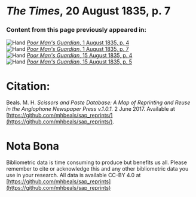 # *The Times*, 20 August 1835, p. 7  
  
### Content from this page previously appeared in:  
![Hand](http://scissorsandpaste.net/wp-content/uploads/2017/06/smallhandpointer.png) [*Poor Man's Guardian*, 1 August 1835, p. 4](https://mhbeals.github.io/sap_html/Poor-Man's-Guardian/Poor-Man's-Guardian-1-August-1835-p-4)  
![Hand](http://scissorsandpaste.net/wp-content/uploads/2017/06/smallhandpointer.png) [*Poor Man's Guardian*, 1 August 1835, p. 7](https://mhbeals.github.io/sap_html/Poor-Man's-Guardian/Poor-Man's-Guardian-1-August-1835-p-7)  
![Hand](http://scissorsandpaste.net/wp-content/uploads/2017/06/smallhandpointer.png) [*Poor Man's Guardian*, 15 August 1835, p. 4](https://mhbeals.github.io/sap_html/Poor-Man's-Guardian/Poor-Man's-Guardian-15-August-1835-p-4)  
![Hand](http://scissorsandpaste.net/wp-content/uploads/2017/06/smallhandpointer.png) [*Poor Man's Guardian*, 15 August 1835, p. 5](https://mhbeals.github.io/sap_html/Poor-Man's-Guardian/Poor-Man's-Guardian-15-August-1835-p-5)  


# Citation: 

Beals. M. H. *Scissors and Paste Database: A Map of Reprinting and Reuse in the Anglophone Newspaper Press v.1.0.1.* 2 June 2017. Available at [https://github.com/mhbeals/sap_reprints/](https://github.com/mhbeals/sap_reprints/). 

# Nota Bona

Bibliometric data is time consuming to produce but benefits us all. Please remember to cite or acknowledge this and any other bibliometric data you use in your research. All data is available CC-BY 4.0 at [https://github.com/mhbeals/sap_reprints](https://github.com/mhbeals/sap_reprints)